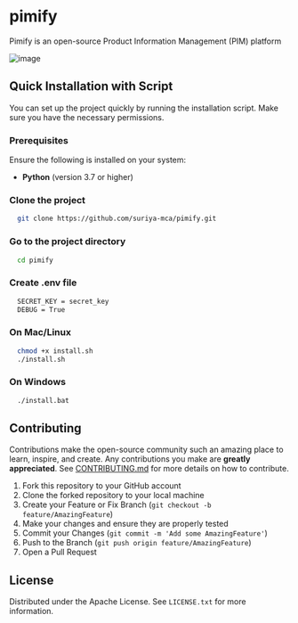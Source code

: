 # pimify
Pimify is an open-source Product Information Management (PIM) platform

![image](https://github.com/user-attachments/assets/893bb887-22f6-41c6-93b2-fc7a9578a401)

## Quick Installation with Script

You can set up the project quickly by running the installation script. Make sure you have the necessary permissions.

### Prerequisites

Ensure the following is installed on your system:

- **Python** (version 3.7 or higher)

### Clone the project

```bash
  git clone https://github.com/suriya-mca/pimify.git
```

### Go to the project directory

```bash
  cd pimify
```

### Create .env file

```bash
  SECRET_KEY = secret_key
  DEBUG = True
```

### On Mac/Linux

```bash
  chmod +x install.sh
  ./install.sh
```

### On Windows

```bash
  ./install.bat
```

## Contributing

Contributions make the open-source community such an amazing place to learn, inspire, and create. Any contributions you make are **greatly appreciated**. See [CONTRIBUTING.md](./CONTRIBUTING.md) for more details on how to contribute.

1. Fork this repository to your GitHub account
2. Clone the forked repository to your local machine
3. Create your Feature or Fix Branch (`git checkout -b feature/AmazingFeature`)
4. Make your changes and ensure they are properly tested
5. Commit your Changes (`git commit -m 'Add some AmazingFeature'`)
6. Push to the Branch (`git push origin feature/AmazingFeature`)
7. Open a Pull Request

## License

Distributed under the Apache License. See `LICENSE.txt` for more information.
